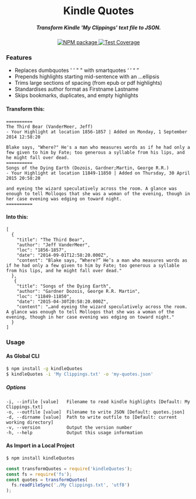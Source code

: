 
<h1 align="center">Kindle Quotes</h1>
<h5 align="center">Transform Kindle 'My Clippings' text file to JSON.</h5>
<div align="center">
  <!-- Npm Version -->
  <a href="https://www.npmjs.com/package/kindlequotes">
    <img src="https://img.shields.io/npm/v/kindlequotes.svg" alt="NPM package" />
  </a>
  <!-- Test Coverage -->
  <a href="https://coveralls.io/github/DJTB/kindleQuotes">
    <img src="https://img.shields.io/coveralls/DJTB/kindlequotes.svg" alt="Test Coverage" />
  </a>
</div>

### Features
* Replaces dumbquotes ' ' " " with smartquotes ‘ ’ “ ”
* Prepends highlights starting mid-sentence with an …ellipsis
* Trims large sections of spacing (from epub or pdf highlights)
* Standardises author format as Firstname Lastname
* Skips bookmarks, duplicates, and empty highlights

#### Transform this:
```
==========
The Third Bear (VanderMeer, Jeff)
- Your Highlight at location 1856-1857 | Added on Monday, 1 September 2014 12:58:20

Blake says, "Where?" He's a man who measures words as if he had only a few given to him by Fate; too generous a syllable from his lips, and he might fall over dead.
==========
Songs of the Dying Earth (Dozois, Gardner;Martin, George R.R.)
- Your Highlight at location 11849-11850 | Added on Thursday, 30 April 2015 20:58:20

and eyeing the wizard speculatively across the room. A glance was enough to tell Molloqos that she was a woman of the evening, though in her case evening was edging on toward night.
==========
```

#### Into this:
```
[
  {
    "title": "The Third Bear",
    "author": "Jeff VanderMeer",
    "loc": "1856-1857",
    "date": "2014-09-01T12:58:20.000Z",
    "content": "Blake says, “Where?” He’s a man who measures words as if he had only a few given to him by Fate; too generous a syllable from his lips, and he might fall over dead."
  },
   {
    "title": "Songs of the Dying Earth",
    "author": "Gardner Dozois, George R.R. Martin",
    "loc": "11849-11850",
    "date": "2015-04-30T20:58:20.000Z",
    "content": "…and eyeing the wizard speculatively across the room. A glance was enough to tell Molloqos that she was a woman of the evening, though in her case evening was edging on toward night."
  }
]
```

### Usage
#### As Global CLI
```bash
$ npm install -g kindleQuotes
$ kindleQuotes -i 'My Clippings.txt' -o 'my-quotes.json'
```

##### Options
```
-i, --infile [value]   Filename to read kindle highlights [Default: My Clippings.txt]
-o, --outfile [value]  Filename to write JSON [Default: quotes.json]
-d, --dirname [value]  Path to write outfile to [Default: current working directory]
-v, --version          Output the version number
-h, --help             Output this usage information
```

#### As Import in a Local Project
```bash
$ npm install kindleQuotes
```
```javascript
const transformQuotes = require('kindleQuotes');
const fs = require('fs');
const quotes = transformQuotes(
  fs.readFileSync('./My Clippings.txt', 'utf8')
);
```
